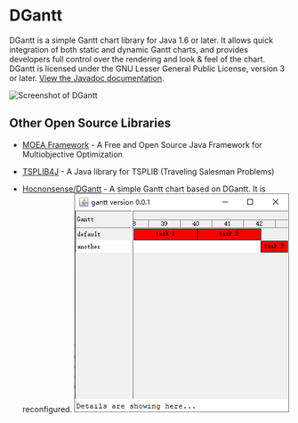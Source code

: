 DGantt
===

DGantt is a simple Gantt chart library for Java 1.6 or later.  It allows quick
integration of both static and dynamic Gantt charts, and provides developers
full control over the rendering and look & feel of the chart.  DGantt is licensed
under the GNU Lesser General Public License, version 3 or later.
[View the Javadoc documentation](http://dhadka.github.io/DGantt/).

![Screenshot of DGantt](screenshot.png "Screenshot of DGantt")

Other Open Source Libraries
---
  - [MOEA Framework](http://www.moeaframework.org) - A Free and Open Source Java Framework for Multiobjective Optimization
  - [TSPLIB4J](http://github.com/dhadka/TSPLIB4J) - A Java library for TSPLIB (Traveling Salesman Problems)

  - [Hocnonsense/DGantt](https://github.com/Hocnonsense/DGantt) - A simple Gantt chart based on DGantt.  It is reconfigured.
    ![Screenshot of reconfigured Gantt chart](screenshot2.png "Screenshot of reconfigured Gantt chart")
